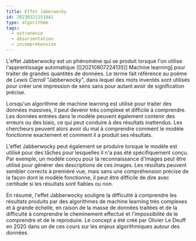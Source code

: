 ```yaml
---
title: Effet Jaberwocky
id: 20230321151841
type: algorithme
tags:
  - ostranénie
  - désorientation
  - incompréhension
---
```


L'effet Jabberwocky est un phénomène qui se produit lorsque l'on utilise l'apprentissage automatique ([[20210807224135]] Machine learning] pour traiter de grandes quantités de données. Le terme fait référence au poème de _Lewis Carroll_ "Jabberwocky", dans lequel des mots inventés sont utilisés pour créer une impression de sens sans pour autant avoir de signification précise.

Lorsqu'un algorithme de machine learning est utilisé pour traiter des données massives, il peut devenir très complexe et difficile à comprendre. Les données entrées dans le modèle peuvent également contenir des erreurs ou des biais, ce qui peut conduire à des résultats inattendus. Les chercheurs peuvent alors avoir du mal à comprendre comment le modèle fonctionne exactement et comment il a produit ses résultats.

L'effet Jabberwocky peut également se produire lorsque le modèle est utilisé pour des tâches pour lesquelles il n'a pas été spécifiquement conçu. Par exemple, un modèle conçu pour la reconnaissance d'images peut être utilisé pour générer des descriptions de ces images. Les résultats peuvent sembler corrects à première vue, mais sans une compréhension précise de la façon dont le modèle fonctionne, il peut être difficile de dire avec certitude si les résultats sont fiables ou non.

En résumé, l'effet Jabberwocky souligne la difficulté à comprendre les résultats produits par des algorithmes de machine learning très complexes et à grande échelle, en raison de la masse de données traitées et de la difficulté à comprendre le cheminement effectué et l'impossibilité de le comprendre et de le reproduire.
Le concept a été créé par Olivier Le Deuff en 2020 dans un de ces cours sur les enjeux algorithmiques autour des données.